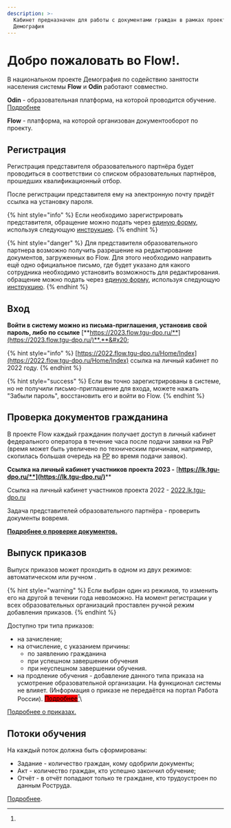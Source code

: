```yaml
---
description: >-
  Кабинет предназначен для работы с документами граждан в рамках проекта
  Демография
---
```


# Добро пожаловать во Flow!.

В национальном проекте Демография по содействию занятости населения системы **Flow** и **Odin** работают совместно.

**Odin** - образовательная платформа, на которой проводится обучение. [Подробнее](https://app.gitbook.com/s/fEAQaa7lpEa3qgwVTlEe/)

**Flow** - платформа, на которой организован документооборот по проекту. &#x20;

## Регистрация

Регистрация представителя образовательного партнёра будет проводиться в соответствии со списком образовательных партнёров, прошедших квалификационный отбор. &#x20;

После регистрации представителя ему на электронную почту придёт ссылка на установку пароля. &#x20;

{% hint style="info" %}
Если необходимо зарегистрировать представителя, обращение можно подать через [единую форму](https://forms.yandex.ru/cloud/60f044ccad8e79a13357810a/?answer\_choices\_9290506=13646025&14243936=21894357), используя следующую [инструкцию](otvechaem-na-chasto-zadavaemye-voprosy/registraciya-predstavitelya-obrazovatelnogo-partnyora.md).
{% endhint %}

{% hint style="danger" %}
Для представителя образовательного партнера возможно получить разрешение на редактирование документов, загруженных во Flow.  Для этого необходимо направить ещё одно официальное письмо, где будет указано для какого сотрудника необходимо установить возможность для редактирования. \
обращение можно подать через [единую форму](https://forms.yandex.ru/cloud/60f044ccad8e79a13357810a/?answer\_choices\_9290506=13646025&14243936=21894357), используя следующую [инструкцию](otvechaem-na-chasto-zadavaemye-voprosy/registraciya-predstavitelya-obrazovatelnogo-partnyora-s-vozmozhnostyu-dlya-redaktirovaniya-..md).
{% endhint %}

## Вход

**Войти в систему можно из письма-приглашения, установив свой пароль, либо по ссылке** [**https://2023.flow.tgu-dpo.ru/**](https://2023.flow.tgu-dpo.ru/)**.**&#x20;

{% hint style="info" %}
[https://2022.flow.tgu-dpo.ru/Home/Index](https://2022.flow.tgu-dpo.ru/Home/Index) ссылка на личный кабинет по 2022 году.
{% endhint %}

{% hint style="success" %}
Если вы точно зарегистрированы в системе, но не получили письмо-приглашение для входа, можете нажать "Забыли пароль", восстановить его и войти во Flow.
{% endhint %}

## Проверка документов гражданина

В проекте Flow каждый гражданин получает доступ в личный кабинет федерального оператора в течение часа после подачи заявки на РвР (время может быть увеличено по техническим причинам, например, скопилась большая очередь на [РР](https://trudvsem.ru/) во время подачи заявок).&#x20;

**Ссылка на личный кабинет участников проекта 2023 -** [**https://lk.tgu-dpo.ru/**](https://lk.tgu-dpo.ru/)****

Ссылка на личный кабинет участников проекта 2022  - [2022.lk.tgu-dpo.ru](https://2022.lk.tgu-dpo.ru/)

Задача представителей образовательного партнёра - проверить документы вовремя.&#x20;

****[**Подробнее о проверке документов.**](proverka-dokumentov/)****

## Выпуск приказов

Выпуск приказов может проходить в одном из двух режимов: автоматическом или ручном .

{% hint style="warning" %}
Если выбран один из режимов, то изменить его на другой в течении года невозможно. На момент регистрации у всех образовательных организаций  проставлен ручной режим  добавления приказов.&#x20;
{% endhint %}

Доступно три типа приказов:

* на зачисление;
* на отчисление, с указанием причины:
  * по заявлению гражданина
  * при успешном завершении обучения
  * при неуспешном завершении обучения.
* на продление обучения - добавление данного типа приказа на усмотрение образовательной организации. На функционал системы не влияет.  (Информация о приказе не передаётся на портал Работа России). [<mark style="background-color:red;">Подробнее</mark>](#user-content-fn-1)[^1]<mark style="background-color:red;"></mark>\ <mark style="background-color:red;"></mark>

[Подробнее о приказах.](prikazy/)

## Потоки обучения

На каждый поток должна быть сформированы:

* Задание - количество граждан,  кому одобрили документы;
* Акт -  количество граждан, кто успешно закончил обучение;
* Отчёт - в отчёт попадают только те граждане, кто трудоустроен по данным Роструда.

[Подробнее](<README (1).md#potoki-obucheniya>).

[^1]: 
